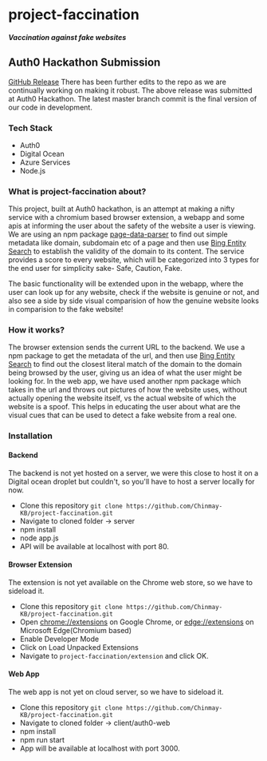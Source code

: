 # project-faccination
##### Vaccination against fake websites
&NewLine;

## Auth0 Hackathon Submission
[GitHub Release](https://github.com/Chinmay-KB/project-faccination/releases/tag/Auth0Hack)
There has been further edits to the repo as we are continually working on making it robust. The above release was submitted at Auth0 Hackathon. The latest master branch commit is the final version of our code in development.

### Tech Stack
* Auth0
* Digital Ocean
* Azure Services
* Node.js

### What is project-faccination about?
This project, built at Auth0 hackathon, is an attempt at making a nifty service with a chromium based browser extension, a webapp and some apis at informing the user about the safety of the website a user is viewing. We are using an npm package [page-data-parser](https://www.npmjs.com/package/page-metadata-parser) to find out simple metadata like domain, subdomain etc of a page and then use [Bing Entity Search](https://azure.microsoft.com/en-in/services/cognitive-services/bing-entity-search-api/) to establish the validity of the domain to its content.
The service provides a score to every website, which will be categorized into 3 types for the end user for simplicity sake- Safe, Caution, Fake.

The basic functionality will be extended upon in the webapp, where the user can look up for any website, check if the website is genuine or not, and also see a side by side visual comparision of how the genuine website looks in comparision to the fake website!

### How it works?
The browser extension sends the current URL to the backend. We use a npm package to get the metadata of the url, and then use [Bing Entity Search](https://azure.microsoft.com/en-in/services/cognitive-services/bing-entity-search-api/) to find out the closest literal match of the domain to the domain being browsed by the user, giving us an idea of what the user might be looking for. In the web app, we have used another npm package which takes in the url and throws out pictures of how the website uses, without actually opening the website itself, vs the actual website of which the website is a spoof. This helps in educating the user about what are the visual cues that can be used to detect a fake website from a real one.


### Installation

#### Backend
The backend is not yet hosted on a server, we were this close to host it on a Digital ocean droplet but couldn't, so you'll have to host a server locally for now.
* Clone this repository `git clone https://github.com/Chinmay-KB/project-faccination.git`
* Navigate to cloned folder -> server
* npm install
* node app.js
* API will be available at localhost with port 80.


#### Browser Extension
The extension is not yet available on the Chrome web store, so we have to sideload it.
* Clone this repository `git clone https://github.com/Chinmay-KB/project-faccination.git`
* Open [chrome://extensions](chrome://extensions) on Google Chrome, or [edge://extensions](edge://extensions) on Microsoft Edge(Chromium based)
* Enable Developer Mode
* Click on Load Unpacked Extensions
* Navigate to `project-faccination/extension` and click OK.

#### Web App
The web app is not yet on cloud server, so we have to sideload it.
* Clone this repository `git clone https://github.com/Chinmay-KB/project-faccination.git`
* Navigate to cloned folder -> client/auth0-web
* npm install
* npm run start
* App will be available at localhost with port 3000.
